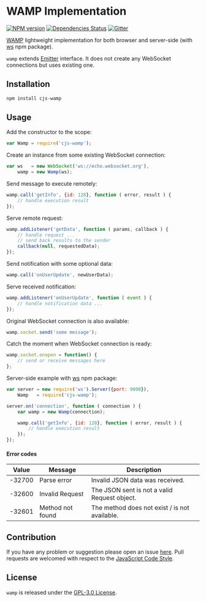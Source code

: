 WAMP Implementation
===================

[![NPM version](https://img.shields.io/npm/v/cjs-wamp.svg?style=flat-square)](https://www.npmjs.com/package/cjs-wamp)
[![Dependencies Status](https://img.shields.io/david/cjssdk/wamp.svg?style=flat-square)](https://david-dm.org/cjssdk/wamp)
[![Gitter](https://img.shields.io/badge/gitter-join%20chat-blue.svg?style=flat-square)](https://gitter.im/cjssdk/wamp)


[WAMP](http://wamp-proto.org/) lightweight implementation for both browser and server-side (with [ws](https://www.npmjs.com/package/ws) npm package).

`wamp` extends [Emitter](https://github.com/stbsdk/emitter) interface.
It does not create any WebSocket connections but uses existing one.


## Installation ##

```bash
npm install cjs-wamp
```


## Usage ##

Add the constructor to the scope:

```js
var Wamp = require('cjs-wamp');
```

Create an instance from some existing WebSocket connection:

```js
var ws   = new WebSocket('ws://echo.websocket.org'),
	wamp = new Wamp(ws);
```

Send message to execute remotely:

```js
wamp.call('getInfo', {id: 128}, function ( error, result ) {
	// handle execution result
});
```

Serve remote request:

```js
wamp.addListener('getData', function ( params, callback ) {
	// handle request ...
	// send back results to the sender
	callback(null, requestedData);
});
```

Send notification with some optional data:

```js
wamp.call('onUserUpdate', newUserData);
```

Serve received notification:

```js
wamp.addListener('onUserUpdate', function ( event ) {
	// handle notification data ...
});
```

Original WebSocket connection is also available:

```js
wamp.socket.send('some message');
```

Catch the moment when WebSocket connection is ready:

```js
wamp.socket.onopen = function() {
	// send or receive messages here
};
```

Server-side example with [ws](https://www.npmjs.com/package/ws) npm package:

```js
var server = new require('ws').Server({port: 9000}),
	Wamp   = require('cjs-wamp');

server.on('connection', function ( connection ) {
	var wamp = new Wamp(connection);

	wamp.call('getInfo', {id: 128}, function ( error, result ) {
		// handle execution result
	});
});
```

#### Error codes

 Value  | Message          | Description
--------|------------------|-------------
 -32700 | Parse error      | Invalid JSON data was received.
 -32600 | Invalid Request  | The JSON sent is not a valid Request object.
 -32601 | Method not found | The method does not exist / is not available.


## Contribution ##

If you have any problem or suggestion please open an issue [here](https://github.com/cjssdk/wamp/issues).
Pull requests are welcomed with respect to the [JavaScript Code Style](https://github.com/DarkPark/jscs).


## License ##

`wamp` is released under the [GPL-3.0 License](http://opensource.org/licenses/GPL-3.0).

